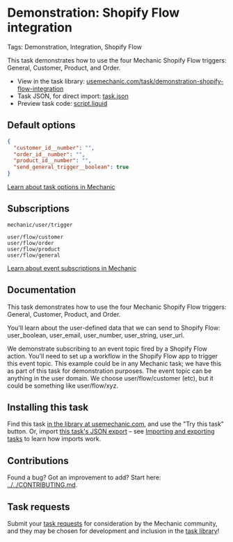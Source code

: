 # Demonstration: Shopify Flow integration

Tags: Demonstration, Integration, Shopify Flow

This task demonstrates how to use the four Mechanic Shopify Flow triggers: General, Customer, Product, and Order.

* View in the task library: [usemechanic.com/task/demonstration-shopify-flow-integration](https://usemechanic.com/task/demonstration-shopify-flow-integration)
* Task JSON, for direct import: [task.json](../../tasks/demonstration-shopify-flow-integration.json)
* Preview task code: [script.liquid](./script.liquid)

## Default options

```json
{
  "customer_id__number": "",
  "order_id__number": "",
  "product_id__number": "",
  "send_general_trigger__boolean": true
}
```

[Learn about task options in Mechanic](https://docs.usemechanic.com/article/471-task-options)

## Subscriptions

```liquid
mechanic/user/trigger

user/flow/customer
user/flow/order
user/flow/product
user/flow/general
```

[Learn about event subscriptions in Mechanic](https://docs.usemechanic.com/article/408-subscriptions)

## Documentation

This task demonstrates how to use the four Mechanic Shopify Flow triggers: General, Customer, Product, and Order.

You'll learn about the user-defined data that we can send to Shopify Flow: user_boolean, user_email, user_number, user_string, user_url.

We demonstrate subscribing to an event topic fired by a Shopify Flow action. You'll need to set up a workflow in the Shopify Flow app to trigger this event topic. This example could be in any Mechanic task; we have this as part of this task for demonstration purposes. The event topic can be anything in the user domain. We choose user/flow/customer (etc), but it could be something like user/flow/xyz.

## Installing this task

Find this task [in the library at usemechanic.com](https://usemechanic.com/task/demonstration-shopify-flow-integration), and use the "Try this task" button. Or, import [this task's JSON export](../../tasks/demonstration-shopify-flow-integration.json) – see [Importing and exporting tasks](https://docs.usemechanic.com/article/505-importing-and-exporting-tasks) to learn how imports work.

## Contributions

Found a bug? Got an improvement to add? Start here: [../../CONTRIBUTING.md](../../CONTRIBUTING.md).

## Task requests

Submit your [task requests](https://mechanic.canny.io/task-requests) for consideration by the Mechanic community, and they may be chosen for development and inclusion in the [task library](https://tasks.mechanic.dev/)!
